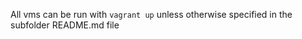 All vms can be run with ```vagrant up``` unless otherwise specified in the subfolder README.md file
